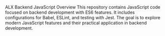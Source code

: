 ALX Backend JavaScript
Overview
This repository contains JavaScript code focused on backend development with ES6 features. It includes configurations for Babel, ESLint, and testing with Jest. The goal is to explore modern JavaScript features and their practical application in backend development.
